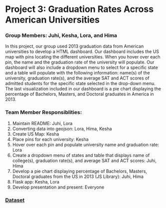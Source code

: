 # Project 3: Graduation Rates Across American Universities

### Group Members: Juhi, Kesha, Lora, and Hima

In this project, our group used 2013 graduation data from American universities to develop a HTML dashboard. Our dashboard includes the US map with pins locating the different universities. When you hover over each pin, the name and the graduation rate of the university will populate. Our dashboard will also include a dropdown menu to select for a specific state and a table will populate with the following information: name(s) of the university, graduation rate(s), and the average SAT and ACT scores of admitted students for the specific state selected in the drop-down menu. The last visualization included in our dashboard is a pie chart displaying the percentage of Bachelors, Masters, and Doctoral graduates in America in 2013.  

### Team Member Responsiblities: 
1. Maintain README: Juhi, Lora
2. Converting data into geojson: Lora, Hima, Kesha
3. Create US Map: Kesha
4. Place pins for each university: Kesha
5. Hover over each pin and populate university name and graduation rate: Lora
6. Create a dropdown menu of states and table that displays name of college(s), graduation rate(s), and average SAT and ACT scores: Juhi, Hima
7. Develop a pie chart displaying percentage of Bachelors, Masters, Doctoral graduates from the US in 2013 (JS Library): Juhi, Hima
8. Flask app: Kesha, Lora
9. Develop presentation and present: Everyone

### [Dataset](https://www.kaggle.com/code/devisangeetha/find-your-university-in-us-with-leaflet-viz/input) 

